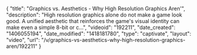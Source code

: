 {
    "title": "Graphics vs. Aesthetics - Why High Resolution Graphics Aren'",
    "description": "High resolution graphics alone do not make a game look good. A unified aesthetic that reinforces the game's visual identity can make even a simple 8-bit or c...",
    "videoid": "192211",
    "date_created": "1406055194",
    "date_modified": "1418181780",
    "type": "captivate",
    "layout": "video",
    "url": "\/v\/graphics-vs-aesthetics-why-high-resolution-graphics-aren\/192211"
}